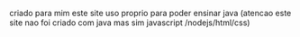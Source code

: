 criado para mim este site uso proprio para poder ensinar java (atencao este site nao foi criado com java mas sim javascript /nodejs/html/css)
